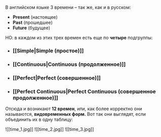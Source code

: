 В английском языке 3 времени – так же, как и в русском: 
- **Present** (настоящее)
- **Past** (прошедшее)
- **Future** (будущее)

НО: в каждом из этих трех времен есть еще по **четыре** подгруппы:

- ### [[Simple|Simple (простое)]]
- ### [[Continuous|Continuous (продолженное)]]
- ### [[Perfect|Perfect (совершенное)]]
- ### [[Perfect Continuous|Perfect Continuous (совершенное продолженное)]]

Отсюда и возникают **12 времен**, или, как более корректно они называются, **видовременных форм.** Вот так они выглядят, если объединить их в одну таблицу:

![[time_1.jpg]]
![[time_2.jpg]]
![[time_3.jpg]]
